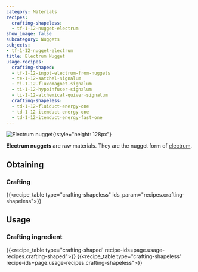 ```yaml
---
category: Materials
recipes:
  crafting-shapeless:
  - tf-1-12-nugget-electrum
show_image: false
subcategory: Nuggets
subjects:
- tf-1-12-nugget-electrum
title: Electrum Nugget
usage-recipes:
  crafting-shaped:
  - tf-1-12-ingot-electrum-from-nuggets
  - te-1-12-satchel-signalum
  - ti-1-12-fluxomagnet-signalum
  - ti-1-12-hypoinfuser-signalum
  - ti-1-12-alchemical-quiver-signalum
  crafting-shapeless:
  - td-1-12-fluiduct-energy-one
  - td-1-12-itemduct-energy-one
  - td-1-12-itemduct-energy-fast-one
---
```


![Electrum nugget](/images/docs/1.12/thermal-foundation/nugget-electrum.png){:style="height: 128px"}


**Electrum nuggets** are raw materials. They are the nugget form of
[electrum](../electrum-ingot/).


Obtaining
---------

### Crafting
{{<recipe_table type="crafting-shapeless" ids_param="recipes.crafting-shapeless">}}


Usage
-----

### Crafting ingredient
{{<recipe_table type="crafting-shaped' recipe-ids=page.usage-recipes.crafting-shaped">}}
{{<recipe_table type="crafting-shapeless' recipe-ids=page.usage-recipes.crafting-shapeless">}}
